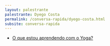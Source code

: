 ```yaml
---
layout: palestrante
palestrante: Dyego Costa
permalink: /conversa-rapida/dyego-costa.html
subsite: conversa-rapida
---
```


* [O que estou aprendendo com o Yoga?](/conversa-rapida/dyego-costa-o-que-estou-aprendendo-com-o-yoga)
